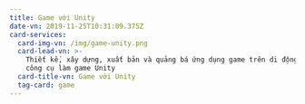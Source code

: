 ```yaml
---
title: Game với Unity
date-vn: 2019-11-25T10:31:09.375Z
card-services:
  card-img-vn: /img/game-unity.png
  card-lead-vn: >-
    Thiết kế, xây dựng, xuất bản và quảng bá ứng dụng game trên di động bằng
    công cụ làm game Unity
  card-title-vn: Game với Unity
  tag-card: game
---
```


